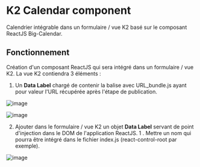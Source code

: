 # K2 Calendar component

Calendrier intégrable dans un formulaire / vue K2 basé sur le composant ReactJS Big-Calendar.

## Fonctionnement

Création d'un composant ReactJS qui sera intégré dans un formulaire / vue K2. La vue K2 contiendra 3 éléments :
1. Un **Data Label** chargé de contenir la balise **<script>** déclenchant l'intégration du composant ReactJS.
2. Un **Data Label** chargé d'être le point d'intégration du composant dans le DOM.
3. Un SmartObject représenté sous forme de liste des données lues par le composant ReactJS (id, date de début, date de fin, titre, description). La liste de données est cachée.
    
![image](https://user-images.githubusercontent.com/63305468/143033454-6c2584db-fba5-4256-bb84-d61cc32c20c8.png)
    
![image](https://user-images.githubusercontent.com/63305468/143033600-c790b82d-2ba2-412d-9e74-cfc55c56fbe2.png)

## Développement local
    
Dépendances npm à installer dans le répertoire du projet :
* npm i --save react react-dom
* npm i --save webpack
* npm i --save webpack-cli
* npm i --save webpack-manifest-plugin
* npm i --sace webpack-dev-server
* npm i --save babel-loader babel-preset-env
* npm i --save babel-loader babel-preset-react
* npm i --save @babel/preset-react
* npm i --save css-loader
* npm i --save react-big-calendar
* npm i --save moment
* npm i --save jquery
  
Dans le répertoire du projet lancer la commande :

### `npm start`

Consulter avec un navigateur la page : [http://localhost:9000](http://localhost:9000).

![image](https://user-images.githubusercontent.com/63305468/143037665-d53a9129-4f48-490f-aa12-ac3907f37d3a.png)
    
## Construction bundle

Dans le répertoire du projet lancer la commande :

### `npm run build`

Après publication des modifications (sur un dépôt GitHub ou autre), récupérer le lien permettant d'accéder au fichier **bundle.js**. Pour cela il est possible d'utiliser le service **JsDelivr** (https://www.jsdelivr.com/github).

## Intégration K2

1. Ajouter dans le formulaire / vue K2 un objet **Data Label** pour accueillir le script **bundle.js**
    1.   Mettre un nom (react-control-js par exemple).
    2.   Cocher la case **Literal**
    3.   Décocher la case **Prevent XSS**
    4.   Ajouter une expression qui contiendra la balise : **<script src=URL_bundle.js></script>** avec URL_bundle.js ayant pour valeur l'URL récupérée après l'étape de publication.

![image](https://user-images.githubusercontent.com/63305468/142991191-9b94f098-f222-4789-850e-e0730d4ac41f.png)

![image](https://user-images.githubusercontent.com/63305468/142991267-5db17064-2af9-420d-862b-017381989cb4.png)

2. Ajouter dans le formulaire / vue K2 un objet **Data Label** servant de point d'injection dans le DOM de l'application ReactJS.
   1 . Mettre un nom qui pourra être intégré dans le fichier index.js (react-control-root par exemple).

![image](https://user-images.githubusercontent.com/63305468/142991760-a39b63b4-8773-41cd-bf1b-cb802d2530c7.png)
